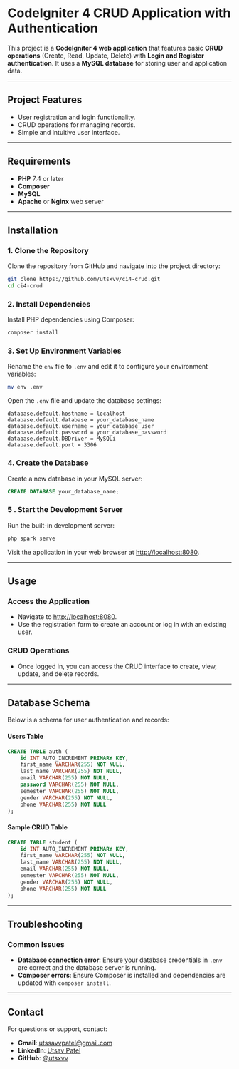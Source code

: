 # CodeIgniter 4 CRUD Application with Authentication

This project is a **CodeIgniter 4 web application** that features basic **CRUD operations** (Create, Read, Update, Delete) with **Login and Register authentication**. It uses a **MySQL database** for storing user and application data.

---

## Project Features
- User registration and login functionality.
- CRUD operations for managing records.
- Simple and intuitive user interface.

---

## Requirements
- **PHP** 7.4 or later
- **Composer**
- **MySQL**
- **Apache** or **Nginx** web server

---

## Installation

### 1. Clone the Repository
Clone the repository from GitHub and navigate into the project directory:
```bash
git clone https://github.com/utsxvv/ci4-crud.git
cd ci4-crud
```

### 2. Install Dependencies
Install PHP dependencies using Composer:
```bash
composer install
```

### 3. Set Up Environment Variables
Rename the `env` file to `.env` and edit it to configure your environment variables:
```bash
mv env .env
```

Open the `.env` file and update the database settings:
```dotenv
database.default.hostname = localhost
database.default.database = your_database_name
database.default.username = your_database_user
database.default.password = your_database_password
database.default.DBDriver = MySQLi
database.default.port = 3306
```

### 4. Create the Database
Create a new database in your MySQL server:
```sql
CREATE DATABASE your_database_name;
```

### 5 . Start the Development Server
Run the built-in development server:
```bash
php spark serve
```
Visit the application in your web browser at [http://localhost:8080](http://localhost:8080).

---

## Usage

### Access the Application
- Navigate to [http://localhost:8080](http://localhost:8080).
- Use the registration form to create an account or log in with an existing user.

### CRUD Operations
- Once logged in, you can access the CRUD interface to create, view, update, and delete records.

---

## Database Schema
Below is a schema for user authentication and records:

#### Users Table
```sql
CREATE TABLE auth (
    id INT AUTO_INCREMENT PRIMARY KEY,
    first_name VARCHAR(255) NOT NULL,
    last_name VARCHAR(255) NOT NULL,
    email VARCHAR(255) NOT NULL,
    password VARCHAR(255) NOT NULL,
    semester VARCHAR(255) NOT NULL,
    gender VARCHAR(255) NOT NULL,
    phone VARCHAR(255) NOT NULL
);
```

#### Sample CRUD Table
```sql
CREATE TABLE student (
    id INT AUTO_INCREMENT PRIMARY KEY,
    first_name VARCHAR(255) NOT NULL,
    last_name VARCHAR(255) NOT NULL,
    email VARCHAR(255) NOT NULL,
    semester VARCHAR(255) NOT NULL,
    gender VARCHAR(255) NOT NULL,
    phone VARCHAR(255) NOT NULL
);
```

---


## Troubleshooting

### Common Issues
- **Database connection error**: Ensure your database credentials in `.env` are correct and the database server is running.
- **Composer errors**: Ensure Composer is installed and dependencies are updated with `composer install`.

---

## Contact
For questions or support, contact:
- **Gmail**: [utssavvpatel@gmail.com](mailto:utssavvpatel@gmail.com)
- **LinkedIn**: [Utsav Patel](www.linkedin.com/in/utsxvv)
- **GitHub**: [@utsxvv](https://github.com/utsxvv)

